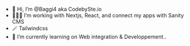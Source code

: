- 👋 Hi, I’m @Baggi4 aka CodebySte.io
- 👨🏻‍💻 I’m working with Nextjs, React, and connect my apps with Sanity CMS 
- 🪄 Tailwindcss 
- 🌱 I’m currently learning on Web integration & Developpement..
